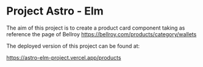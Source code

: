 # Project Astro - Elm

The aim of this project is to create a product card component taking as reference the page of Bellroy https://bellroy.com/products/category/wallets

The deployed version of this project can be found at: 

https://astro-elm-project.vercel.app/products
